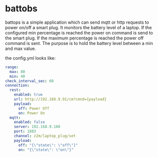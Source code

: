# battobs

battops is a simple application which can send mqtt or http requests to power on/off a smart plug.
It monitors the battery level of a laptop. If the configured min percentage is reached the power on 
command is send to the smart plug. If the maximum percentage is reached the power off command is sent.
The purpose is to hold the battery level between a min and max value.

the config.yml looks like:
```yaml
range:
  max: 80
  min: 40
check_interval_sec: 60
connection:
  rest:
    enabled: true
    url: http://192.168.9.91/cm?cmnd={payload}
    payload:
      off: Power Off
      on: Power On
  mqtt:
    enabled: false
    server: 192.168.9.160
    port: 1883
    channel: z2m/laptop_plug/set
    payload:
      off: "{\"state\": \"off\"}"
      on: "{\"state\": \"on\"}"
```

